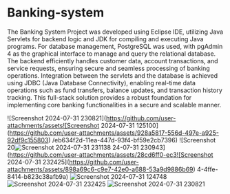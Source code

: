 # Banking-system

The Banking System Project was developed using Eclipse IDE, utilizing Java Servlets for backend logic and JDK for compiling and executing Java programs. For database management, PostgreSQL was used, with pgAdmin 4 as the graphical interface to manage and query the relational database. The backend efficiently handles customer data, account transactions, and service requests, ensuring secure and seamless processing of banking operations. Integration between the servlets and the database is achieved using JDBC (Java Database Connectivity), enabling real-time data operations such as fund transfers, balance updates, and transaction history tracking. This full-stack solution provides a robust foundation for implementing core banking functionalities in a secure and scalable manner.

![Screenshot 2024-07-31 230821](https://github.com/user-attachments/assets![Screenshot 2024-07-31 125100](https://github.com/user-attachments/assets/928a5817-556d-497e-a925-92df9c155803)
/eb634f2d-11ea-447d-93f4-bf59e2cb7396)
![Screenshot 20![Screenshot 2024-07-31 231138](https://github.com/user-attachments/assets/f0e1c68d-d78c-42d5-970f-f7eeb0966125)
24-07-31 230943](https://github.com/user-attachments/assets/28cd6ff0-ec3![Screenshot 2024-07-31 232425](https://github.com/user-attachments/assets/898a69c6-c9e7-42e0-a688-53a9d9886b69)
4-4ffe-8414-b823c38afb9a)
![Screenshot 2024-07-31 124748](https://github.com/user-attachments/assets/59793da3-cfae-43a7-a8b1-6ddd7f8cf978)
![Screenshot 2024-07-31 232425](https://github.com/user-attachments/assets/fed61cda-1df5-4d98-ba40-f1045ad2b546)
![Screenshot 2024-07-31 230821](https://github.com/user-attachments/assets/7a4bb7a5-bf45-4c10-b5f3-d875fbec08cd)
